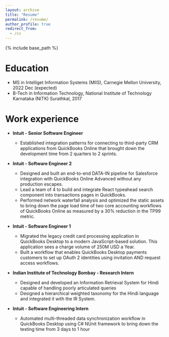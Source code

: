 ```yaml
---
layout: archive
title: "Resume"
permalink: /resume/
author_profile: true
redirect_from:
  - /cv
---
```


{% include base_path %}

Education
======
* MS in Intelliget Information Systems (MIIS), Carnegie Mellon University, 2022 Dec (expected)
* B-Tech in Information Technology, National Institute of Technology Karnataka (NITK) Surathkal, 2017

Work experience
======
* **Intuit - Senior Software Engineer**
  * Established integration patterns for connecting to third-party CRM applications from QuickBooks Online that brought down the development time from 2 quarters to 2 sprints.

* **Intuit - Software Engineer 2**
  * Designed and built an end-to-end DATA-IN pipeline for Salesforce integration with QuickBooks Online Advanced without any production escapes.
  * Lead a team of 4 to build and integrate React typeahead search component into transactions pages in QuickBooks.
  * Performed network waterfall analysis and optimized the static assets to bring down the page load time of two core accounting workflows of QuickBooks Online as measured by a 30% reduction in the TP99 metric.

* **Intuit - Software Engineer 1**
  * Migrated the legacy credit card processing application in QuickBooks Desktop to a modern JavaScript-based solution. This application sees a charge volume of 250M USD a Year.
  * Built a workflow that enables QuickBooks Desktop payments customers to set up OAuth 2 identities using invitation AND request access workflows.

* **Indian Institute of Technology Bombay - Research Intern**
  * Designed and developed an Information Retrieval System for Hindi capable of handling poorly articulated queries
  * Designed a hierarchical weighted taxonomy for the Hindi language and integrated it with the IR System.
  
* **Intuit - Software Engineering Intern**
  * Automated multi-threaded data synchronization workflow in QuickBooks Desktop using C# NUnit framework to bring down the testing time from 3 days to 1 hour
